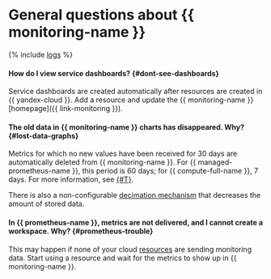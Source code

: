 # General questions about {{ monitoring-name }}

{% include [logs](../logs.md) %}

#### How do I view service dashboards? {#dont-see-dashboards}

Service dashboards are created automatically after resources are created in {{ yandex-cloud }}. Add a resource and update the {{ monitoring-name }} [homepage]({{ link-monitoring }}).

#### The old data in {{ monitoring-name }} charts has disappeared. Why? {#lost-data-graphs}

Metrics for which no new values have been received for 30 days are automatically deleted from {{ monitoring-name }}. For {{ managed-prometheus-name }}, this period is 60 days; for {{ compute-full-name }}, 7 days. For more information, see [{#T}](../../monitoring/concepts/ttl.md).

There is also a non-configurable [decimation mechanism](../../monitoring/concepts/decimation.md) that decreases the amount of stored data.

#### In {{ prometheus-name }}, metrics are not delivered, and I cannot create a workspace. Why? {#prometheus-trouble}

This may happen if none of your cloud [resources](../../overview/roles-and-resources.md#resources) are sending monitoring data. Start using a resource and wait for the metrics to show up in {{ monitoring-name }}.